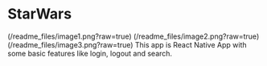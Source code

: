 # StarWars
(/readme_files/image1.png?raw=true)
(/readme_files/image2.png?raw=true)
(/readme_files/image3.png?raw=true)
This app is React Native App with some basic features like login, logout and search.

